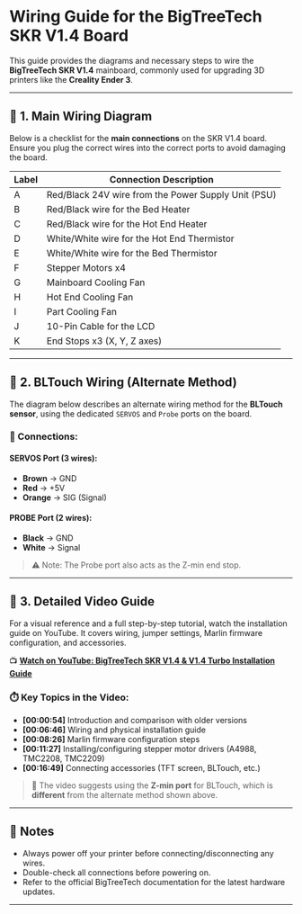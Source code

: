 # Wiring Guide for the BigTreeTech SKR V1.4 Board

This guide provides the diagrams and necessary steps to wire the **BigTreeTech SKR V1.4** mainboard, commonly used for upgrading 3D printers like the **Creality Ender 3**.

---

## 🧰 1. Main Wiring Diagram

Below is a checklist for the **main connections** on the SKR V1.4 board. Ensure you plug the correct wires into the correct ports to avoid damaging the board.

| Label | Connection Description                            |
|-------|----------------------------------------------------|
| A     | Red/Black 24V wire from the Power Supply Unit (PSU) |
| B     | Red/Black wire for the Bed Heater                 |
| C     | Red/Black wire for the Hot End Heater             |
| D     | White/White wire for the Hot End Thermistor       |
| E     | White/White wire for the Bed Thermistor           |
| F     | Stepper Motors x4                                 |
| G     | Mainboard Cooling Fan                             |
| H     | Hot End Cooling Fan                               |
| I     | Part Cooling Fan                                  |
| J     | 10-Pin Cable for the LCD                          |
| K     | End Stops x3 (X, Y, Z axes)                       |

---

## 📌 2. BLTouch Wiring (Alternate Method)

The diagram below describes an alternate wiring method for the **BLTouch sensor**, using the dedicated `SERVOS` and `Probe` ports on the board.

### 🔌 Connections:

#### SERVOS Port (3 wires):
- **Brown** → GND  
- **Red** → +5V  
- **Orange** → SIG (Signal)

#### PROBE Port (2 wires):
- **Black** → GND  
- **White** → Signal  

> ⚠️ Note: The Probe port also acts as the Z-min end stop.

---

## 🎥 3. Detailed Video Guide

For a visual reference and a full step-by-step tutorial, watch the installation guide on YouTube. It covers wiring, jumper settings, Marlin firmware configuration, and accessories.

📺 **[Watch on YouTube: BigTreeTech SKR V1.4 & V1.4 Turbo Installation Guide](https://www.youtube.com)**

### ⏱️ Key Topics in the Video:
- **[00:00:54]** Introduction and comparison with older versions  
- **[00:06:46]** Wiring and physical installation guide  
- **[00:08:26]** Marlin firmware configuration steps  
- **[00:11:27]** Installing/configuring stepper motor drivers (A4988, TMC2208, TMC2209)  
- **[00:16:49]** Connecting accessories (TFT screen, BLTouch, etc.)  

> 🔄 The video suggests using the **Z-min port** for BLTouch, which is **different** from the alternate method shown above.

---

## 📝 Notes

- Always power off your printer before connecting/disconnecting any wires.
- Double-check all connections before powering on.
- Refer to the official BigTreeTech documentation for the latest hardware updates.

---
